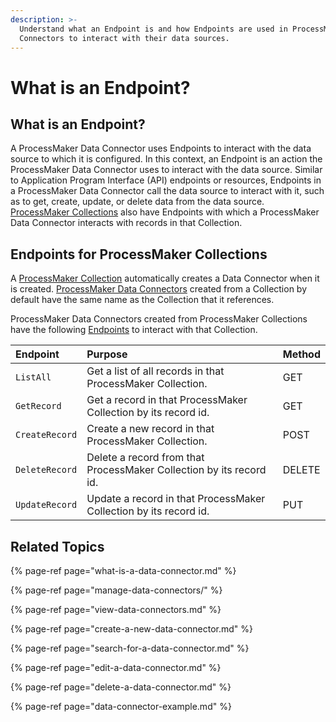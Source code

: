 ```yaml
---
description: >-
  Understand what an Endpoint is and how Endpoints are used in ProcessMaker Data
  Connectors to interact with their data sources.
---
```


# What is an Endpoint?

## What is an Endpoint?

A ProcessMaker Data Connector uses Endpoints to interact with the data source to which it is configured. In this context, an Endpoint is an action the ProcessMaker Data Connector uses to interact with the data source. Similar to Application Program Interface \(API\) endpoints or resources, Endpoints in a ProcessMaker Data Connector call the data source to interact with it, such as to get, create, update, or delete data from the data source. [ProcessMaker Collections](../../collections/what-is-a-collection.md) also have Endpoints with which a ProcessMaker Data Connector interacts with records in that Collection.

## Endpoints for ProcessMaker Collections

A [ProcessMaker Collection](../../collections/what-is-a-collection.md) automatically creates a Data Connector when it is created. [ProcessMaker Data Connectors](what-is-a-data-connector.md) created from a Collection by default have the same name as the Collection that it references.

ProcessMaker Data Connectors created from ProcessMaker Collections have the following [Endpoints](what-is-an-endpoint.md) to interact with that Collection.

| Endpoint | Purpose | Method |
| :--- | :--- | :--- |
| `ListAll` | Get a list of all records in that ProcessMaker Collection. | GET |
| `GetRecord` | Get a record in that ProcessMaker Collection by its record id. | GET |
| `CreateRecord` | Create a new record in that ProcessMaker Collection. | POST |
| `DeleteRecord` | Delete a record from that ProcessMaker Collection by its record id. | DELETE |
| `UpdateRecord` | Update a record in that ProcessMaker Collection by its record id. | PUT |

## Related Topics

{% page-ref page="what-is-a-data-connector.md" %}

{% page-ref page="manage-data-connectors/" %}

{% page-ref page="view-data-connectors.md" %}

{% page-ref page="create-a-new-data-connector.md" %}

{% page-ref page="search-for-a-data-connector.md" %}

{% page-ref page="edit-a-data-connector.md" %}

{% page-ref page="delete-a-data-connector.md" %}

{% page-ref page="data-connector-example.md" %}

